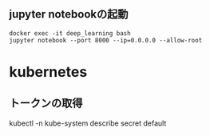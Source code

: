 ## jupyter notebookの起動
    docker exec -it deep_learning bash
    jupyter notebook --port 8000 --ip=0.0.0.0 --allow-root



# kubernetes
## トークンの取得

kubectl -n kube-system describe secret default